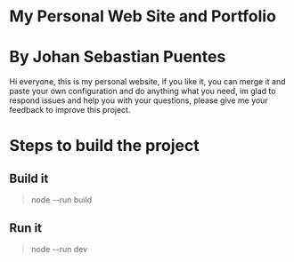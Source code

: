# **My Personal Web Site and Portfolio**
# **By Johan Sebastian Puentes<bitsbyseb>**

Hi everyone, this is my personal website, if you like it, you can merge it and
paste your own configuration and do anything what you need, im glad to respond 
issues and help you with your questions, please give me your feedback to improve
this project.

# **Steps to build the project**

## Build it
> node --run build

## Run it
> node --run dev
